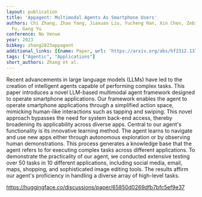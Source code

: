 ```yaml
---
layout: publication
title: 'Appagent: Multimodal Agents As Smartphone Users'
authors: Chi Zhang, Zhao Yang, Jiaxuan Liu, Yucheng Han, Xin Chen, Zebiao Huang, Bin
  Fu, Gang Yu
conference: No Venue
year: 2023
bibkey: zhang2023appagent
additional_links: [{name: Paper, url: 'https://arxiv.org/abs/hf2312.13771'}]
tags: ["Agentic", "Applications"]
short_authors: Zhang et al.
---
```

Recent advancements in large language models (LLMs) have led to the creation of intelligent agents capable of performing complex tasks. This paper introduces a novel LLM-based multimodal agent framework designed to operate smartphone applications. Our framework enables the agent to operate smartphone applications through a simplified action space, mimicking human-like interactions such as tapping and swiping. This novel approach bypasses the need for system back-end access, thereby broadening its applicability across diverse apps. Central to our agent's functionality is its innovative learning method. The agent learns to navigate and use new apps either through autonomous exploration or by observing human demonstrations. This process generates a knowledge base that the agent refers to for executing complex tasks across different applications. To demonstrate the practicality of our agent, we conducted extensive testing over 50 tasks in 10 different applications, including social media, email, maps, shopping, and sophisticated image editing tools. The results affirm our agent's proficiency in handling a diverse array of high-level tasks.

https://huggingface.co/discussions/paper/65850d0269dfb7bfc5ef9e37